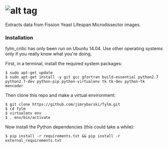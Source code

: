 ![alt tag](https://raw.github.com/jimrybarski/fylm/dev/fylmcritic.png)
====
Extracts data from Fission Yeast Lifespan Microdissector images.

### Installation

fylm_critic has only been run on Ubuntu 14.04. Use other operating systems only if you really
know what you're doing.

First, in a terminal, install the required system packages:

    $ sudo apt-get update
    $ sudo apt-get install -y git gcc gfortran build-essential python2.7 python2.7-dev python-pip python-virtualenv tk tk-dev python-tk mencoder

Then clone this repo and make a virtual environment:

    $ git clone https://github.com/jimrybarski/fylm.git
    $ cd fylm
    $ virtualenv env
    $ . env/bin/activate

Now install the Python dependencies (this could take a while):

    $ pip install -r requirements.txt && pip install -r external_requirements.txt
